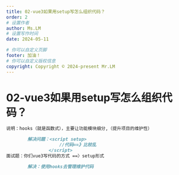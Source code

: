 ```yaml
---
title: 02-vue3如果用setup写怎么组织代码？
order: 2
# 设置作者
author: Ms.LM
# 设置写作时间
date: 2024-05-11

# 你可以自定义页脚
footer: 加油！
# 你可以自定义版权信息
copyright: Copyright © 2024-present Mr.LM
---
```


# 02-vue3如果用setup写怎么组织代码？

```markdown
说明：hooks（就是函数式），主要让功能模块细分,（提升项目的维护性）

		解决问题：<script setup>
					//代码==》比较乱
				</script>
面试题：你们vue3写代码的方式 ==〉setup形式

		解决：使用hooks去管理维护代码

```


